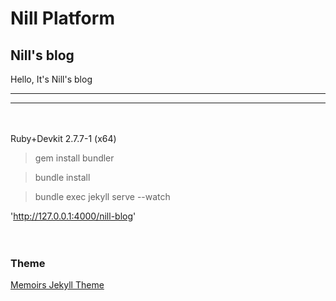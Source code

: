 # Nill Platform

## Nill's blog

Hello, It's Nill's blog

---

---

</br>
</br>
Ruby+Devkit 2.7.7-1 (x64) 
<!-- https://rubyinstaller.org/downloads/ -->

> gem install bundler

> bundle install

<!-- or  gem install bundler:1.17.2 -->
> bundle exec jekyll serve --watch

'http://127.0.0.1:4000/nill-blog'
</br>
</br>
</br>

### Theme

[Memoirs Jekyll Theme](https://bootstrapstarter.com/jekyll-theme-memoirs/)
